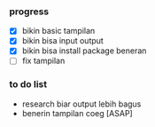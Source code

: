 ### progress
- [x] bikin basic tampilan
- [x] bikin bisa input output
- [x] bikin bisa install package beneran
- [ ] fix tampilan
### to do list
- research biar output lebih bagus
- benerin tampilan coeg [ASAP]
